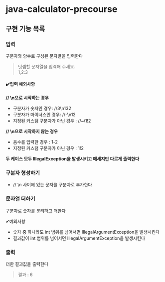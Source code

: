 # java-calculator-precourse

## 구현 기능 목록

### 입력
구분자와 양수로 구성된 문자열을 입력한다
>덧셈할 문자열을 입력해 주세요.  
1,2:3

#### ✔️입력 예외사항
**// \\n으로 시작하는 경우**
- 구분자가 숫자인 경우: //3\\n132
- 구분자가 마이너스인 경우: //-\\n12
- 지정된 커스텀 구분자가 아닌 경우 : //~\1!2

**// \\n으로 시작하지 않는 경우**
- 음수를 입력한 경우 : 1-2
- 지정된 커스텀 구분자가 아닌 경우 : 1!2

**두 케이스 모두 IllegalException을 발생시키고 메세지만 다르게 출력한다**


### 구분자 형성하기
- // \n 사이에 있는 문자를 구분자로 추가한다


### 문자열 더하기
구분자로 숫자를 분리하고 더한다  

✔예외사항
- 숫자 중 하나라도 int 범위를 넘어서면 IllegalArgumentException을 발생시킨다
- 결과값이 int 범위를 넘어서면 IllegalArgumentException을 발생시킨다

### 출력
더한 결과값을 출력한다
> 결과 : 6



